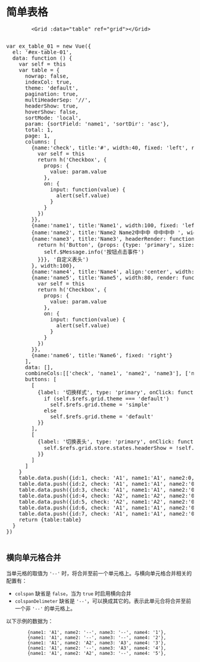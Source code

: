 # 简单表格

<div id="ex-table-01">
  <Tabs :animated="false">
    <tab-pane label="展示">
      <Grid :data="table" ref="grid"></Grid>
    </tab-pane>
    <tab-pane label="HTML">
      <pre>
        &lt;Grid :data="table" ref="grid"&gt;&lt;/Grid&gt;
      </pre>
    </tab-pane>
    <tab-pane label="Javascript">
      <pre>
var ex_table_01 = new Vue({
  el: '#ex-table-01',
  data: function () {
    var self = this
    var table = {
      nowrap: false,
      indexCol: true,
      theme: 'default',
      pagination: true,
      multiHeaderSep: '//',
      headerShow: true,
      hoverShow: false,
      sortMode: 'local',
      param: {sortField: 'name1', 'sortDir': 'asc'},
      total: 1,
      page: 1,
      columns: [
        {name:'check', title:'#', width:40, fixed: 'left', render: function(h, param) {
          var self = this
          return h('Checkbox', {
            props: {
              value: param.value
            },
            on: {
              input: function(value) {
                alert(self.value)
              }
            }
          })
        }},
        {name:'name1', title:'Name1', width:100, fixed: 'left', sortable: true},
        {name:'name2', title:'Name2 Name2中中中 中中中中 <i class="ivu-icon ivu-icon-logo-youtube"></i>', width: 100},
        {name:'name3', title:'Name3', headerRender: function(h, param){
          return h('Button', {props: {type: 'primary', size: 'small'}, on: {click: function(){
            self.$Message.info('按钮点击事件')
          }}}, '自定义表头')
        }, width:100},
        {name:'name4', title:'Name4', align:'center', width:400, html: false},
        {name:'name5', title:'Name5', width:80, render: function(h, param) {
          var self = this
          return h('Checkbox', {
            props: {
              value: param.value
            },
            on: {
              input: function(value) {
                alert(self.value)
              }
            }
          })
        }},
        {name:'name6', title:'Name6', fixed: 'right'}
      ],
      data: [],
      combineCols:[['check', 'name1', 'name2', 'name3'], ['name5']],
      buttons: [
        [
          {label: '切换样式', type: 'primary', onClick: function () {
            if (self.$refs.grid.theme === 'default')
              self.$refs.grid.theme = 'simple'
            else
              self.$refs.grid.theme = 'default'
          }}
        ],
        [
          {label: '切换表头', type: 'primary', onClick: function () {
            self.$refs.grid.store.states.headerShow = !self.$refs.grid.store.states.headerShow
          }}
        ]
      ]
    }
    table.data.push({id:1, check: 'A1', name1:'A1', name2:0, name3:'C1', name4:'<i>Hello</i>', name5:'E1', name6:'F1'})
    table.data.push({id:2, check: 'A1', name1:'A1', name2:'0', name3:'C1', name4:'D1', name5:'E1', name6:'F1'})
    table.data.push({id:3, check: 'A1', name1:'A1', name2:'0', name3:'C1', name4:'D1', name5:'E1', name6:'F1'})
    table.data.push({id:4, check: 'A2', name1:'A2', name2:'0', name3:'C1', name4:'D1', name5:'E2', name6:'F1'})
    table.data.push({id:5, check: 'A2', name1:'A2', name2:'0', name3:'C1', name4:0, name5:'E2', name6:'F1'})
    table.data.push({id:6, check: 'A1', name1:'A1', name2:'0', name3:'C1', name4:'D1', name5:'E3', name6:'F1'})
    table.data.push({id:7, check: 'A1', name1:'A1', name2:'0', name3:'C1', name4:'D1', name5:'E3', name6:'F1'})
    return {table:table}
  }
})
      </pre>
    </tab-pane>
  </Tabs>
</div>

<script>
var ex_table_01 = new Vue({
  el: '#ex-table-01',
  data: function () {
    var self = this
    var table = {
      nowrap: false,
      indexCol: true,
      theme: 'default',
      pagination: true,
      multiHeaderSep: '//',
      headerShow: true,
      hoverShow: false,
      sortMode: 'local',
      param: {sortField: 'name1', 'sortDir': 'asc'},
      total: 1,
      page: 1,
      columns: [
        {name:'check', title:'#', width:40, fixed: 'left', render: function(h, param) {
          var self = this
          return h('Checkbox', {
            props: {
              value: param.value
            },
            on: {
              input: function(value) {
                alert(self.value)
              }
            }
          })
        }},
        {name:'name1', title:'Name1', width:100, fixed: 'left', sortable: true},
        {name:'name2', title:'Name2 Name2中中中 中中中中 <i class="ivu-icon ivu-icon-logo-youtube"></i>', width: 100},
        {name:'name3', title:'Name3', headerRender: function(h, param){
          return h('Button', {props: {type: 'primary', size: 'small'}, on: {click: function(){
            self.$Message.info('按钮点击事件')
          }}}, '自定义表头')
        }, width:100},
        {name:'name4', title:'Name4', align:'center', width:400, html: false},
        {name:'name5', title:'Name5', width:80, render: function(h, param) {
          var self = this
          return h('Checkbox', {
            props: {
              value: param.value
            },
            on: {
              input: function(value) {
                alert(self.value)
              }
            }
          })
        }},
        {name:'name6', title:'Name6', fixed: 'right'}
      ],
      data: [],
      combineCols:[['check', 'name1', 'name2', 'name3'], ['name5']],
      buttons: [
        [
          {label: '切换样式', type: 'primary', onClick: function () {
            if (self.$refs.grid.theme === 'default')
              self.$refs.grid.theme = 'simple'
            else
              self.$refs.grid.theme = 'default'
          }}
        ],
        [
          {label: '切换表头', type: 'primary', onClick: function () {
            self.$refs.grid.store.states.headerShow = !self.$refs.grid.store.states.headerShow
          }}
        ]
      ]
    }
    table.data.push({id:1, check: 'A1', name1:'A1', name2:0, name3:'C1', name4:'<i>Hello</i>', name5:'E1', name6:'F1'})
    table.data.push({id:2, check: 'A1', name1:'A1', name2:'0', name3:'C1', name4:'D1', name5:'E1', name6:'F1'})
    table.data.push({id:3, check: 'A1', name1:'A1', name2:'0', name3:'C1', name4:'D1', name5:'E1', name6:'F1'})
    table.data.push({id:4, check: 'A2', name1:'A2', name2:'0', name3:'C1', name4:'D1', name5:'E2', name6:'F1'})
    table.data.push({id:5, check: 'A2', name1:'A2', name2:'0', name3:'C1', name4:0, name5:'E2', name6:'F1'})
    table.data.push({id:6, check: 'A1', name1:'A1', name2:'0', name3:'C1', name4:'D1', name5:'E3', name6:'F1'})
    table.data.push({id:7, check: 'A1', name1:'A1', name2:'0', name3:'C1', name4:'D1', name5:'E3', name6:'F1'})
    return {table:table}
  }
})
</script>

## 横向单元格合并

当单元格的取值为 `'--'` 时，将合并至前一个单元格上。与横向单元格合并相关的配置有：

* `colspan` 缺省是 `false`，当为 `true` 时启用横向合并
* `colspanDelimeter` 缺省是 `'--'`，可以换成其它的。表示此单元合将合并至前一个非 `'--'` 的单元格上。

以下示例的数据为：

```
        {name1: 'A1', name2: '--', name3: '--', name4: '1'},
        {name1: 'A1', name2: '--', name3: '--', name4: '2'},
        {name1: 'A1', name2: 'A2', name3: 'A3', name4: '3'},
        {name1: 'A1', name2: '--', name3: 'A3', name4: '4'},
        {name1: 'A1', name2: 'A2', name3: '--', name4: '5'},
```

<div id="ex-table-02">
  <Grid :data="data" ref="grid"></Grid>
</div>

<script>
var ex_table_02 = new Vue({
  el: '#ex-table-02',
  data: function () {
    var data = {
      colspan: true,
      columns: [
        {name:'name1', title:'Name1', width:100, align: 'left'},
        {name:'name2', title:'Name2', width: 100},
        {name:'name3', title:'Name3'},
        {name:'name4', title:'Name4'},
      ],
      combineCols:[['name1']],
      data: [
        {name1: 'A1', name2: '--', name3: '--', name4: '1'},
        {name1: 'A1', name2: '--', name3: '--', name4: '2'},
        {name1: 'A1', name2: 'A2', name3: 'A3', name4: '3'},
        {name1: 'A1', name2: '--', name3: 'A3', name4: '4'},
        {name1: 'A1', name2: 'A2', name3: '--', name4: '5'},
      ],
    }
    return {data:data}
  }
})
</script>
